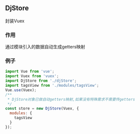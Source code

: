 ## DjStore
封装Vuex

### 作用
通过模块引入的数据自动生成getters映射

### 例子
```javascript
import Vue from 'vue';
import Vuex from 'vuex';
import DjStore from './djStore';
import tagsView from './modules/tagsView';
Vue.use(Vuex);
/**
 * DjStore对象已做自动getters映射,如果没有特殊需求不需要传getters
 */
const store = new DjStore(Vuex, {
  modules: {
    tagsView
  }
});
```
